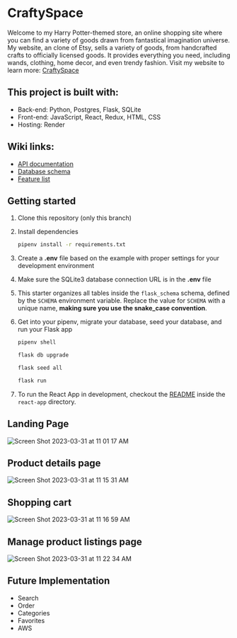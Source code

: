 # CraftySpace

Welcome to my Harry Potter-themed store, an online shopping site where you can find a variety of goods drawn from fantastical imagination universe. My website, an clone of Etsy, sells a variety of goods, from handcrafted crafts to officially licensed goods. It provides everything you need, including wands, clothing, home decor, and even trendy fashion. Visit my website to learn more: [CraftySpace](https://craftyspace.onrender.com)


## This project is built with:
  * Back-end: Python, Postgres, Flask, SQLite
  * Front-end: JavaScript, React, Redux, HTML, CSS
  * Hosting: Render
  
## Wiki links:
  * [API documentation](https://github.com/kutun0901/CraftySpace/wiki/API-documentation)
  * [Database schema](https://github.com/kutun0901/CraftySpace/wiki/Database-Schema)
  * [Feature list](https://github.com/kutun0901/CraftySpace/wiki/MVP-List)
  
  
## Getting started
1. Clone this repository (only this branch)

2. Install dependencies

      ```bash
      pipenv install -r requirements.txt
      ```

3. Create a **.env** file based on the example with proper settings for your
   development environment

4. Make sure the SQLite3 database connection URL is in the **.env** file

5. This starter organizes all tables inside the `flask_schema` schema, defined
   by the `SCHEMA` environment variable.  Replace the value for
   `SCHEMA` with a unique name, **making sure you use the snake_case
   convention**.

6. Get into your pipenv, migrate your database, seed your database, and run your Flask app

   ```bash
   pipenv shell
   ```

   ```bash
   flask db upgrade
   ```

   ```bash
   flask seed all
   ```

   ```bash
   flask run
   ```

7. To run the React App in development, checkout the [README](./react-app/README.md) inside the `react-app` directory.

## Landing Page

![Screen Shot 2023-03-31 at 11 01 17 AM](https://user-images.githubusercontent.com/113473441/229198213-77856a8b-507c-4f82-b280-0bf734e1cb31.png)


## Product details page

![Screen Shot 2023-03-31 at 11 15 31 AM](https://user-images.githubusercontent.com/113473441/229198522-9921e186-27a4-452c-b61d-b1feba374186.png)

## Shopping cart

![Screen Shot 2023-03-31 at 11 16 59 AM](https://user-images.githubusercontent.com/113473441/229198802-595d9482-97ab-4503-bb8f-34a5eb5b47e5.png)

## Manage product listings page

![Screen Shot 2023-03-31 at 11 22 34 AM](https://user-images.githubusercontent.com/113473441/229199849-8a5938ce-68f0-4a89-a631-a039a765d0c0.png)


## Future Implementation 
  * Search
  * Order
  * Categories
  * Favorites
  * AWS


